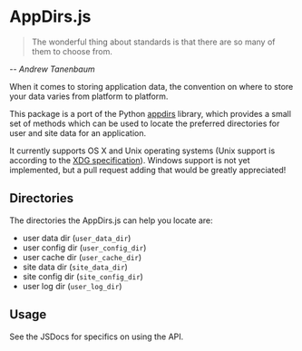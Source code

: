 # AppDirs.js

> The wonderful thing about standards is that there are so many of them to
> choose from.

  -- _Andrew Tanenbaum_

When it comes to storing application data, the convention on where to store
your data varies from platform to platform.

This package is a port of the Python [appdirs][] library, which provides a small
set of methods which can be used to locate the preferred directories for user
and site data for an application.

It currently supports OS X and Unix operating systems (Unix support is
according to the [XDG specification][]). Windows support is not yet
implemented, but a pull request adding that would be greatly appreciated!

## Directories

The directories the AppDirs.js can help you locate are:

 * user data dir (`user_data_dir`)
 * user config dir (`user_config_dir`)
 * user cache dir (`user_cache_dir`)
 * site data dir (`site_data_dir`)
 * site config dir (`site_config_dir`)
 * user log dir (`user_log_dir`)

## Usage

See the JSDocs for specifics on using the API.

 [appdirs]: https://github.com/ActiveState/appdirs
 [xdg specification]: http://standards.freedesktop.org/basedir-spec/basedir-spec-latest.html
